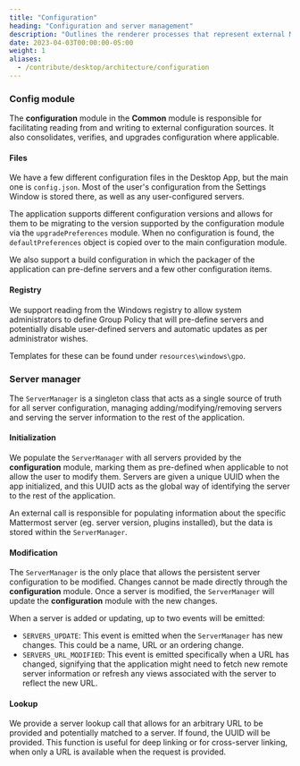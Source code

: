 ```yaml
---
title: "Configuration"
heading: "Configuration and server management"
description: "Outlines the renderer processes that represent external Mattermost servers, and the modules that manage them."
date: 2023-04-03T00:00:00-05:00
weight: 1
aliases:
  - /contribute/desktop/architecture/configuration
---
```


### Config module

The **configuration** module in the **Common** module is responsible for facilitating reading from and writing to external configuration sources. It also consolidates, verifies, and upgrades configuration where applicable.

#### Files

We have a few different configuration files in the Desktop App, but the main one is `config.json`. Most of the user's configuration from the Settings Window is stored there, as well as any user-configured servers.

The application supports different configuration versions and allows for them to be migrating to the version supported by the configuration module via the `upgradePreferences` module. When no configuration is found, the `defaultPreferences` object is copied over to the main configuration module.

We also support a build configuration in which the packager of the application can pre-define servers and a few other configuration items.

#### Registry

We support reading from the Windows registry to allow system administrators to define Group Policy that will pre-define servers and potentially disable user-defined servers and automatic updates as per administrator wishes.

Templates for these can be found under `resources\windows\gpo`.

### Server manager

The `ServerManager` is a singleton class that acts as a single source of truth for all server configuration, managing adding/modifying/removing servers and serving the server information to the rest of the application.

#### Initialization

We populate the `ServerManager` with all servers provided by the **configuration** module, marking them as pre-defined when applicable to not allow the user to modify them. Servers are given a unique UUID when the app initialized, and this UUID acts as the global way of identifying the server to the rest of the application.

An external call is responsible for populating information about the specific Mattermost server (eg. server version, plugins installed), but the data is stored within the `ServerManager`.

#### Modification

The `ServerManager` is the only place that allows the persistent server configuration to be modified. Changes cannot be made directly through the **configuration** module. Once a server is modified, the `ServerManager` will update the **configuration** module with the new changes.

When a server is added or updating, up to two events will be emitted:
- `SERVERS_UPDATE`: This event is emitted when the `ServerManager` has new changes. This could be a name, URL or an ordering change.
- `SERVERS_URL_MODIFIED`: This event is emitted specifically when a URL has changed, signifying that the application might need to fetch new remote server information or refresh any views associated with the server to reflect the new URL.

#### Lookup

We provide a server lookup call that allows for an arbitrary URL to be provided and potentially matched to a server. If found, the UUID will be provided. This function is useful for deep linking or for cross-server linking, when only a URL is available when the request is provided.
